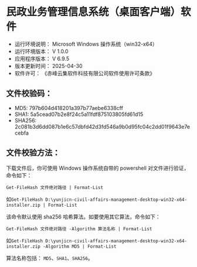 # 民政业务管理信息系统（桌面客户端）软件

* 运行环境说明： Microsoft Windows 操作系统（win32-x64）
* 运行环境版本： V 1.0.0
* 应用程序版本： V 6.9.5
* 版本更新时间： 2025-04-30
* 软件许可： 《赤峰云集软件科技有限公司软件使用许可条款》

## 文件校验码：

* MD5: 797b604d418201a397b77aebe6338cff
* SHA1: 5a5cead07b2e8f24c5a11fdf875103805fd61d15
* SHA256: 2c081b3d6dd087b1e6c57dbfd42d3fd546a9b0d95fc04c2dd01f9643e7ecebfa

## 文件校验方法：

下载文件后，你可使用 Windows 操作系统自带的 powershell 对文件进行验证，命令如下：

`Get-FileHash 文件绝对路径 | Format-List`

如`Get-FileHash D:\yunjicn-civil-affairs-management-desktop-win32-x64-installer.zip | Format-List`

该命令默认使用 sha256 哈希算法。如要使用其它算法，命令如下：

`Get-FileHash 文件绝对路径 -Algorithm 算法名称 | Format-List`

如`Get-FileHash D:\yunjicn-civil-affairs-management-desktop-win32-x64-installer.zip -Algorithm MD5 | Format-List`

算法名称包括： `MD5`、`SHA1`、`SHA256`。
